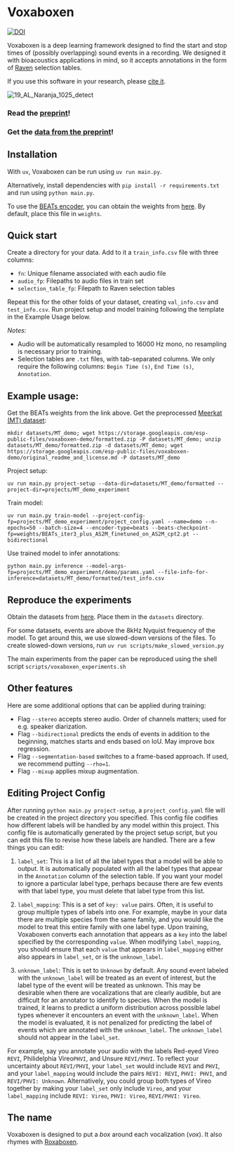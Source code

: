# Voxaboxen

[![DOI](https://zenodo.org/badge/617502083.svg)](https://zenodo.org/badge/latestdoi/617502083)

Voxaboxen is a deep learning framework designed to find the start and stop times of (possibly overlapping) sound events in a recording. We designed it with bioacoustics applications in mind, so it accepts annotations in the form of [Raven](https://ravensoundsoftware.com/software/raven-lite/) selection tables.

If you use this software in your research, please [cite it](CITATION.cff).

![19_AL_Naranja_1025_detect](https://github.com/earthspecies/voxaboxen/assets/72874445/c69439c8-509b-4732-8d69-3bb38658ec9a)

### Read the [preprint](https://arxiv.org/pdf/2503.02389)!
### Get the [data from the preprint](https://zenodo.org/records/15507508)!

## Installation

With `uv`, Voxaboxen can be run using `uv run main.py`.

Alternatively, install dependencies with `pip install -r requirements.txt` and run using `python main.py`.

To use the [BEATs encoder](https://arxiv.org/abs/2212.09058), you can obtain the weights from [here](https://1drv.ms/u/s!AqeByhGUtINrgcpj8ujXH1YUtxooEg?e=E9Ncea). By default, place this file in `weights`.

## Quick start

Create a directory for your data. Add to it a `train_info.csv` file with three columns:

- `fn`: Unique filename associated with each audio file
- `audio_fp`: Filepaths to audio files in train set
- `selection_table_fp`: Filepath to Raven selection tables

Repeat this for the other folds of your dataset, creating `val_info.csv` and `test_info.csv`. Run project setup and model training following the template in the Example Usage below.

*Notes:*
- Audio will be automatically resampled to 16000 Hz mono, no resampling is necessary prior to training.
- Selection tables are `.txt` files, with tab-separated columns. We only require the following columns: `Begin Time (s)`, `End Time (s)`, `Annotation`.

## Example usage:

Get the BEATs weights from the link above. Get the preprocessed [Meerkat (MT) dataset](https://zenodo.org/record/6012310):

`mkdir datasets/MT_demo; wget https://storage.googleapis.com/esp-public-files/voxaboxen-demo/formatted.zip -P datasets/MT_demo; unzip datasets/MT_demo/formatted.zip -d datasets/MT_demo; wget https://storage.googleapis.com/esp-public-files/voxaboxen-demo/original_readme_and_license.md -P datasets/MT_demo`

Project setup:

`uv run main.py project-setup --data-dir=datasets/MT_demo/formatted --project-dir=projects/MT_demo_experiment`

Train model:

`uv run main.py train-model --project-config-fp=projects/MT_demo_experiment/project_config.yaml --name=demo --n-epochs=50 --batch-size=4 --encoder-type=beats --beats-checkpoint-fp=weights/BEATs_iter3_plus_AS2M_finetuned_on_AS2M_cpt2.pt --bidirectional`

Use trained model to infer annotations:

`python main.py inference --model-args-fp=projects/MT_demo_experiment/demo/params.yaml --file-info-for-inference=datasets/MT_demo/formatted/test_info.csv`

## Reproduce the experiments

Obtain the datasets from [here](https://zenodo.org/records/15507508). Place them in the `datasets` directory.

For some datasets, events are above the 8kHz Nyquist frequency of the model. To get around this, we use slowed-down versions of the files. To create slowed-down versions, run `uv run scripts/make_slowed_version.py`

The main experiments from the paper can be reproduced using the shell script `scripts/voxaboxen_experiments.sh`

## Other features

Here are some additional options that can be applied during training:

- Flag `--stereo` accepts stereo audio. Order of channels matters; used for e.g. speaker diarization.
- Flag `--bidirectional` predicts the ends of events in addition to the beginning, matches starts and ends based on IoU. May improve box regression.
- Flag `--segmentation-based` switches to a frame-based approach. If used, we recommend putting `--rho=1`.
- Flag `--mixup` applies mixup augmentation.

## Editing Project Config

After running `python main.py project-setup`, a `project_config.yaml` file will be created in the project directory you specified. This config file codifies how different labels will be handled by any model within this project. This config file is automatically generated by the project setup script, but you can edit this file to revise how these labels are handled. There are a few things you can edit:

1. `label_set`: This is a list of all the label types that a model will be able to output. It is automatically populated with all the label types that appear in the `Annotation` column of the selection table. If you want your model to ignore a particular label type, perhaps because there are few events with that label type, you must delete that label type from this list.

2. `label_mapping`: This is a set of `key: value` pairs. Often, it is useful to group multiple types of labels into one. For example, maybe in your data there are multiple species from the same family, and you would like the model to treat this entire family with one label type. Upon training, Voxaboxen converts each annotation that appears as a `key` into the label specified by the corresponding `value`. When modifying `label_mapping`, you should ensure that each `value` that appears in `label_mapping` either also appears in `label_set`, or is the `unknown_label`.

3. `unknown_label`: This is set to `Unknown` by default. Any sound event labeled with the `unknown_label` will be treated as an event of interest, but the label type of the event will be treated as unknown. This may be desirable when there are vocalizations that are clearly audible, but are difficult for an annotator to identify to species. When the model is trained, it learns to predict a uniform distribution across possible label types whenever it encounters an event with the `unknown_label`. When the model is evaluated, it is not penalized for predicting the label of events which are annotated with the `unknown_label`. The `unknown_label` should not appear in the `label_set`.

For example, say you annotate your audio with the labels Red-eyed Vireo `REVI`, Philidelphia Vireo`PHVI`, and Unsure `REVI/PHVI`. To reflect your uncertainty about `REVI/PHVI`, your `label_set` would include `REVI` and `PHVI`, and your `label_mapping` would include the pairs `REVI: REVI`, `PHVI: PHVI`, and `REVI/PHVI: Unknown`. Alternatively, you could group both types of Vireo together by making your `label_set` only include `Vireo`, and your `label_mapping` include `REVI: Vireo`, `PHVI: Vireo`, `REVI/PHVI: Vireo`.

## The name

Voxaboxen is designed to put a *box* around each vocalization (*vox*). It also rhymes with [Roxaboxen](https://www.thriftbooks.com/w/roxaboxen_alice-mclerran/331707/).
